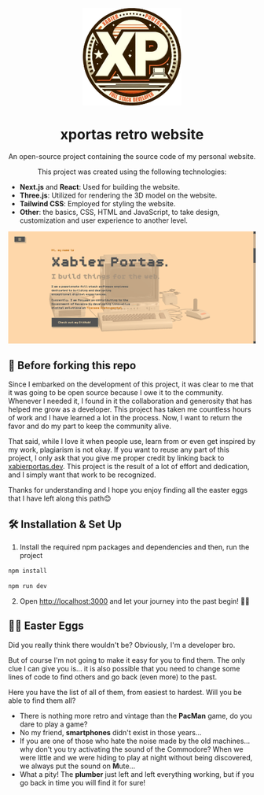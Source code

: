 <div align="center">
  <img alt="Logo" src="public/images/xportas-logo.webp" width="200" />
</div>
<h1 align="center">
  xportas retro website
</h1>
<p align="center">
  An open-source project containing the source code of my personal website.
</p>
<p align="center">
  This project was created using the following technologies:
  <ul>
    <li><strong>Next.js</strong> and <strong>React</strong>: Used for building the website.</li>
    <li><strong>Three.js</strong>: Utilized for rendering the 3D model on the website.</li>
    <li><strong>Tailwind CSS</strong>: Employed for styling the website.</li>
    <li><strong>Other</strong>: the basics, CSS, HTML and JavaScript, to take design, customization and user experience to another level.
  </ul>
</p>

![demo](public/images/screenshot-xportas-retro-website.png)

## 🚨 Before forking this repo

Since I embarked on the development of this project, it was clear to me that it was going to be open source because I owe it to the community. Whenever I needed it, I found in it the collaboration and generosity that has helped me grow as a developer. This project has taken me countless hours of work and I have learned a lot in the process. Now, I want to return the favor and do my part to keep the community alive.

That said, while I love it when people use, learn from or even get inspired by my work, plagiarism is not okay. If you want to reuse any part of this project, I only ask that you give me proper credit by linking back to [xabierportas.dev](https://xabierportas.dev). This project is the result of a lot of effort and dedication, and I simply want that work to be recognized.

Thanks for understanding and I hope you enjoy finding all the easter eggs that I have left along this path😊

## 🛠 Installation & Set Up

1. Install the required npm packages and dependencies and then, run the project

```bash
npm install

```

```bash
npm run dev

```
2. Open [http://localhost:3000](http://localhost:3000) and let your journey into the past begin! 🚀🚀

## 🌈🥚 Easter Eggs

Did you really think there wouldn't be? Obviously, I'm a developer bro.

But of course I'm not going to make it easy for you to find them. The only clue I can give you is... it is also possible that you need to change some lines of code to find others and go back (even more) to the past.

Here you have the list of all of them, from easiest to hardest. Will you be able to find them all?
<ul>
  <li>
    There is nothing more retro and vintage than the <strong>PacMan</strong> game, do you dare to play a game?
  </li>
  <li>
    No my friend, <strong>smartphones</strong> didn't exist in those years...
  </li>
  <li>
    If you are one of those who hate the noise made by the old machines... why don't you try activating the sound of the Commodore? When we were little and we were hiding to play at night without being discovered, we always put the sound on <strong>M</strong>ute...
  </li>
  <li>
    What a pity! The <strong>plumber</strong> just left and left everything working, but if you go back in time you will find it for sure!
  </li>
</ul>